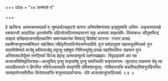 +++
title = "०४ अस्माकं व"

+++

हे ऋत्विजः अस्माकमस्मदर्थं वः युष्मदर्थञ्चइष्टये यागाय अभिमतैषणायवा इन्द्रमुश्मसि अभिम- तङ्कामयामहे वशकान्तौ आदादिकः इदन्तोमसिः ग्रहिज्येत्यदिनास्म्प्रसारणं यद्वा अस्माकं सखायमि- तिसम्बन्धः कीदृशमिन्द्रं सखायं सखिवदत्यन्तहितकारिणं समानख्यानंवा विश्वायुं विश्वेषां यागानां- गन्तारं प्रासहं प्रकर्षेणशत्रूणाम्मर्षयितारं सहेःक्विप् नहिवृतीत्यादिनोपसर्गस्यदीर्घः युजं सर्वदायुक्तं सहायभूतमित्यर्थः पुनः सएवविशेष्यते वाजेषु हवीरूपान्नेषु तद्वत्सु यज्ञेषुवा निमित्तभूतेषु प्रासहं यज्ञविघातिनः सहमानं युजं अभिमतफलैर्युक्तं मरुद्भिर्वा किञ्च हेइन्द्र अस्माकमूतये रक्षणायब्रह्मप- रिवृढङ्कर्म अव रक्ष कस्तत्रविशेषइतितत्राह—कासुचित् पृत्सु सङ्ग्रामेषु पृत्सु समत्स्विति सङ्ग्रामनाम- सुपाठात् तन्नामत्वं तेषु त्वा त्वान्नहिस्तरते न हिनस्ति नविरोधमाचरति यंस्तृणोपि यंविश्वंशत्रुंस्तृ- णोषिवारयसि सकश्चिदपिशत्रुर्नहिनस्ति तवमहत्त्वेनसर्वेभीताः विधेयाभवन्ति शत्रुभावन्नकोप्याच- रति अजातशत्रुत्वादित्यर्थः ॥ ४ ॥